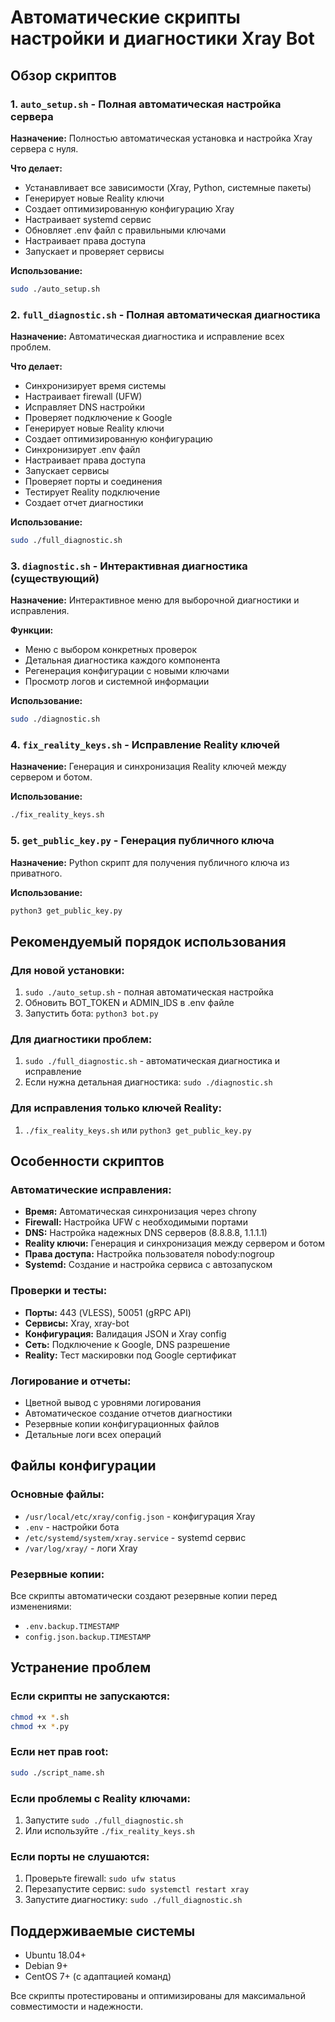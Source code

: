 # Автоматические скрипты настройки и диагностики Xray Bot

## Обзор скриптов

### 1. `auto_setup.sh` - Полная автоматическая настройка сервера
**Назначение:** Полностью автоматическая установка и настройка Xray сервера с нуля.

**Что делает:**
- Устанавливает все зависимости (Xray, Python, системные пакеты)
- Генерирует новые Reality ключи
- Создает оптимизированную конфигурацию Xray
- Настраивает systemd сервис
- Обновляет .env файл с правильными ключами
- Настраивает права доступа
- Запускает и проверяет сервисы

**Использование:**
```bash
sudo ./auto_setup.sh
```

### 2. `full_diagnostic.sh` - Полная автоматическая диагностика
**Назначение:** Автоматическая диагностика и исправление всех проблем.

**Что делает:**
- Синхронизирует время системы
- Настраивает firewall (UFW)
- Исправляет DNS настройки
- Проверяет подключение к Google
- Генерирует новые Reality ключи
- Создает оптимизированную конфигурацию
- Синхронизирует .env файл
- Настраивает права доступа
- Запускает сервисы
- Проверяет порты и соединения
- Тестирует Reality подключение
- Создает отчет диагностики

**Использование:**
```bash
sudo ./full_diagnostic.sh
```

### 3. `diagnostic.sh` - Интерактивная диагностика (существующий)
**Назначение:** Интерактивное меню для выборочной диагностики и исправления.

**Функции:**
- Меню с выбором конкретных проверок
- Детальная диагностика каждого компонента
- Регенерация конфигурации с новыми ключами
- Просмотр логов и системной информации

**Использование:**
```bash
sudo ./diagnostic.sh
```

### 4. `fix_reality_keys.sh` - Исправление Reality ключей
**Назначение:** Генерация и синхронизация Reality ключей между сервером и ботом.

**Использование:**
```bash
./fix_reality_keys.sh
```

### 5. `get_public_key.py` - Генерация публичного ключа
**Назначение:** Python скрипт для получения публичного ключа из приватного.

**Использование:**
```bash
python3 get_public_key.py
```

## Рекомендуемый порядок использования

### Для новой установки:
1. `sudo ./auto_setup.sh` - полная автоматическая настройка
2. Обновить BOT_TOKEN и ADMIN_IDS в .env файле
3. Запустить бота: `python3 bot.py`

### Для диагностики проблем:
1. `sudo ./full_diagnostic.sh` - автоматическая диагностика и исправление
2. Если нужна детальная диагностика: `sudo ./diagnostic.sh`

### Для исправления только ключей Reality:
1. `./fix_reality_keys.sh` или `python3 get_public_key.py`

## Особенности скриптов

### Автоматические исправления:
- **Время:** Автоматическая синхронизация через chrony
- **Firewall:** Настройка UFW с необходимыми портами
- **DNS:** Настройка надежных DNS серверов (8.8.8.8, 1.1.1.1)
- **Reality ключи:** Генерация и синхронизация между сервером и ботом
- **Права доступа:** Настройка пользователя nobody:nogroup
- **Systemd:** Создание и настройка сервиса с автозапуском

### Проверки и тесты:
- **Порты:** 443 (VLESS), 50051 (gRPC API)
- **Сервисы:** Xray, xray-bot
- **Конфигурация:** Валидация JSON и Xray config
- **Сеть:** Подключение к Google, DNS разрешение
- **Reality:** Тест маскировки под Google сертификат

### Логирование и отчеты:
- Цветной вывод с уровнями логирования
- Автоматическое создание отчетов диагностики
- Резервные копии конфигурационных файлов
- Детальные логи всех операций

## Файлы конфигурации

### Основные файлы:
- `/usr/local/etc/xray/config.json` - конфигурация Xray
- `.env` - настройки бота
- `/etc/systemd/system/xray.service` - systemd сервис
- `/var/log/xray/` - логи Xray

### Резервные копии:
Все скрипты автоматически создают резервные копии перед изменениями:
- `.env.backup.TIMESTAMP`
- `config.json.backup.TIMESTAMP`

## Устранение проблем

### Если скрипты не запускаются:
```bash
chmod +x *.sh
chmod +x *.py
```

### Если нет прав root:
```bash
sudo ./script_name.sh
```

### Если проблемы с Reality ключами:
1. Запустите `sudo ./full_diagnostic.sh`
2. Или используйте `./fix_reality_keys.sh`

### Если порты не слушаются:
1. Проверьте firewall: `sudo ufw status`
2. Перезапустите сервис: `sudo systemctl restart xray`
3. Запустите диагностику: `sudo ./full_diagnostic.sh`

## Поддерживаемые системы
- Ubuntu 18.04+
- Debian 9+
- CentOS 7+ (с адаптацией команд)

Все скрипты протестированы и оптимизированы для максимальной совместимости и надежности.

